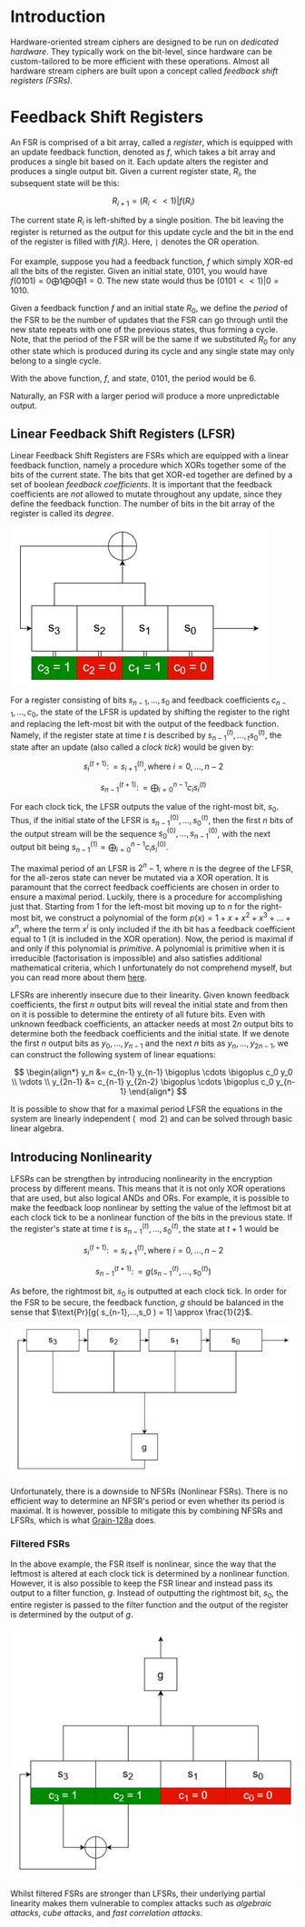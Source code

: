 # Introduction

Hardware-oriented stream ciphers are designed to be run on *dedicated hardware*. They typically work on the bit-level, since hardware can be custom-tailored to be more efficient with these operations. Almost all hardware stream ciphers are built upon a concept called *feedback shift registers (FSRs).*

# Feedback Shift Registers

An FSR is comprised of a bit array, called a *register*, which is equipped with an update feedback function, denoted as $f$, which takes a bit array and produces a single bit based on it. Each update alters the register and produces a single output bit. Given a current register state, $R_i$, the subsequent state will be this:

$$
R_{i+1} = (R_i << 1) | f(R_i)
$$

The current state $R_i$ is left-shifted by a single position. The bit leaving the register is returned as the output for this update cycle and the bit in the end of the register is filled with $f(R_i)$.  Here, `|` denotes the OR operation.

For example, suppose you had a feedback function, $f$ which simply XOR-ed all the bits of the register. Given an initial state, $0101$, you would have $f(0101) = 0 \bigoplus 1 \bigoplus 0 \bigoplus 1 = 0$. The new state would thus be $(0101 << 1)|0 = 1010$.

Given a feedback function $f$ and an initial state $R_0$, we define the *period* of the FSR to be the number of updates that the FSR can go through until the new state repeats with one of the previous states, thus forming a cycle. Note, that the period of the FSR will be the same if we substituted $R_0$ for any other state which is produced during its cycle and any single state may only belong to a single cycle. 

With the above function, $f$, and state, $0101$, the period would be 6.

Naturally, an FSR with a larger period will produce a more unpredictable output.

## Linear Feedback Shift Registers (LFSR)
Linear Feedback Shift Registers are FSRs which are equipped with a linear feedback function, namely a procedure which XORs together some of the bits of the current state. The bits that get XOR-ed together are defined by a set of boolean *feedback coefficients*. It is important that the feedback coefficients are *not* allowed to mutate throughout any update, since they define the feedback function. The number of bits in the bit array of the register is called its *degree*.

![](../Resources/Images/LFSR.png)

For a register consisting of bits $s_{n-1},...,s_0$ and feedback coefficients $c_{n-1},...,c_0$, the state of the LFSR is updated by shifting the register to the right and replacing the left-most bit with the output of the feedback function. Namely, if the register state at time $t$ is described by $s_{n-1}^{(t)},...,{}_{t}s_0^{(t)}$, the state after an update (also called a *clock tick*) would be given by:

$$
s_i^{(t+1)} \colon= s_{i+1}^{(t)}, \text{where } i = 0,...,n-2
$$

$$
s_{n-1}^{(t+1)} \colon= \bigoplus_{i=0}^{n-1} c_i s_i^{(t)}
$$

For each clock tick, the LFSR outputs the value of the right-most bit, $s_0$. Thus, if the initial state of the LFSR is $s_{n-1}^{(0)},...,s_0^{(t)}$, then the first $n$ bits of the output stream will be the sequence $s_0^{(0)},...,s_{n-1}^{(0)}$, with the next output bit being $s_{n-1}^{(1)} = \bigoplus_{i=0}^{n-1} c_i s_i^{(0)}$.

The maximal period of an LFSR is $2^n-1$, where $n$ is the degree of the LFSR, for the all-zeros state can never be mutated via a XOR operation. It is paramount that the correct feedback coefficients are chosen in order to ensure a maximal period. Luckily, there is a procedure for accomplishing just that. Starting from 1 for the left-most bit moving up to $n$ for the right-most bit, we construct a polynomial of the form $p(x) = 1 + x + x^2 + x^3 + ... + x^n$, where the term $x^i$ is only included if the $i$th bit has a feedback coefficient equal to 1 (it is included in the XOR operation). Now, the period is maximal if and only if this polynomial is *primitive*. A polynomial is primitive when it is irreducible (factorisation is impossible) and also satisfies additional mathematical criteria, which I unfortunately do not comprehend myself, but you can read more about them [here](https://en.wikipedia.org/wiki/Primitive_polynomial_(field_theory)).

LFSRs are inherently insecure due to their linearity. Given known feedback coefficients, the first $n$ output bits will reveal the initial state and from then on it is possible to determine the entirety of all future bits. Even with unknown feedback coefficients, an attacker needs at most $2n$ output bits to determine both the feedback coefficients and the initial state. If we denote the first $n$ output bits as $y_0,...,y_{n-1}$ and the next $n$ bits as $y_n,...,y_{2n-1}$, we can construct the following system of linear equations:

$$
\begin{align*} y_n &= c_{n-1} y_{n-1} \bigoplus \cdots \bigoplus c_0 y_0 \\ \vdots \\ y_{2n-1} &= c_{n-1} y_{2n-2} \bigoplus \cdots \bigoplus c_0 y_{n-1} \end{align*}
$$

It is possible to show that for a maximal period LFSR the equations in the system are linearly independent ($\mod 2$) and can be solved through basic linear algebra.

## Introducing Nonlinearity

LFSRs can be strengthen by introducing nonlinearity in the encryption process by different means. This means that it is not only XOR operations that are used, but also logical ANDs and ORs. For example, it is possible to make the feedback loop nonlinear by setting the value of the leftmost bit at each clock tick to be a nonlinear function of the bits in the previous state. If the register's state at time $t$ is $s_{n-1}^{(t)},...,s_0^{(t)}$, the state at $t+1$ would be

$$
s_i^{(t+1)} \colon= s_{i+1}^{(t)}, \text{where } i = 0,...,n-2
$$

$$
s_{n-1}^{(t+1)} \colon= g(s_{n-1}^{(t)},...,s_0^{(t)})
$$

As before, the rightmost bit, $s_0$ is outputted at each clock tick. In order for the FSR to be secure, the feedback function, $g$ should be balanced in the sense that $\text{Pr}[g( s_{n-1},...,s_0 ) = 1] \approx \frac{1}{2}$. 

![](../Resources/Images/NFSR.png)

Unfortunately, there is a downside to NFSRs (Nonlinear FSRs). There is no efficient way to determine an NFSR's period or even whether its period is maximal. It is however, possible to mitigate this by combining NFSRs and LFSRs, which is what [Grain-128a](Grain-128a.md) does.

### Filtered FSRs
In the above example, the FSR itself is nonlinear, since the way that the leftmost is altered at each clock tick is determined by a nonlinear function. However, it is also possible to keep the FSR linear and instead pass its output to a filter function, $g$. Instead of outputting the rightmost bit, $s_0$, the entire register is passed to the filter function and the output of the register is determined by the output of $g$.

![](../Resources/Images/Filtered_FSR.png)

Whilst filtered FSRs are stronger than LFSRs, their underlying partial linearity makes them vulnerable to complex attacks such as *algebraic attacks*, *cube attacks*, and *fast correlation attacks*.